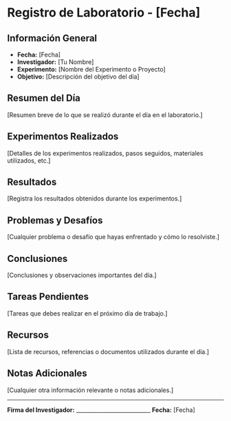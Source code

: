 # Registro de Laboratorio - [Fecha]

## Información General
- **Fecha:** [Fecha]
- **Investigador:** [Tu Nombre]
- **Experimento:** [Nombre del Experimento o Proyecto]
- **Objetivo:** [Descripción del objetivo del día]

## Resumen del Día
[Resumen breve de lo que se realizó durante el día en el laboratorio.]

## Experimentos Realizados
[Detalles de los experimentos realizados, pasos seguidos, materiales utilizados, etc.]

## Resultados
[Registra los resultados obtenidos durante los experimentos.]

## Problemas y Desafíos
[Cualquier problema o desafío que hayas enfrentado y cómo lo resolviste.]

## Conclusiones
[Conclusiones y observaciones importantes del día.]

## Tareas Pendientes
[Tareas que debes realizar en el próximo día de trabajo.]

## Recursos
[Lista de recursos, referencias o documentos utilizados durante el día.]

## Notas Adicionales
[Cualquier otra información relevante o notas adicionales.]

---

**Firma del Investigador:** ___________________________   **Fecha:** [Fecha]
